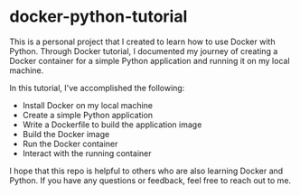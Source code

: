 # docker-python-tutorial
This is a personal project that I created to learn how to use Docker with Python. Through Docker tutorial, I documented my journey of creating a Docker container for a simple Python application and running it on my local machine.

In this tutorial, I've accomplished the following:

 - Install Docker on my local machine
 - Create a simple Python application
 - Write a Dockerfile to build the application image
 - Build the Docker image
 - Run the Docker container
 - Interact with the running container

I hope that this repo is helpful to others who are also learning Docker and Python. If you have any questions or feedback, feel free to reach out to me.
